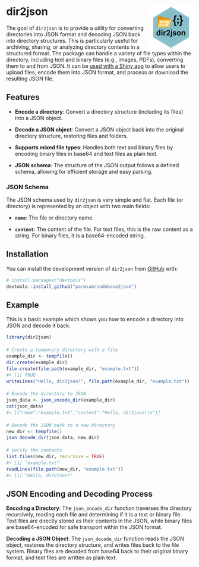 
<!-- README.md is generated from README.Rmd. Please edit that file -->

# dir2json <img src="man/figures/logo.png" align="right" height="120"/>

<!-- badges: start -->
<!-- badges: end1 -->

The goal of `dir2json` is to provide a utility for converting
directories into JSON format and decoding JSON back into directory
structures. This is particularly useful for archiving, sharing, or
analyzing directory contents in a structured format. The package can
handle a variety of file types within the directory, including text and
binary files (e.g., images, PDFs), converting them to and from JSON. It
can be [used with a Shiny
app](https://parmsam.github.io/dir2json/articles/shiny.html) to allow
users to upload files, encode them into JSON format, and process or
download the resulting JSON file.

## Features

- **Encode a directory**: Convert a directory structure (including its
  files) into a JSON object.

- **Decode a JSON object**: Convert a JSON object back into the original
  directory structure, restoring files and folders.

- **Supports mixed file types**: Handles both text and binary files by
  encoding binary files in base64 and text files as plain text.

- **JSON schema**: The structure of the JSON output follows a defined
  schema, allowing for efficient storage and easy parsing.

### JSON Schema

The JSON schema used by `dir2json` is very simple and flat. Each file
(or directory) is represented by an object with two main fields:

- **`name`**: The file or directory name.

- **`content`**: The content of the file. For text files, this is the
  raw content as a string. For binary files, it is a base64-encoded
  string.

## Installation

You can install the development version of `dir2json` from
[GitHub](https://github.com/) with:

``` r
# install.packages("devtools")
devtools::install_github("parmsam/codebase2json")
```

## Example

This is a basic example which shows you how to encode a directory into
JSON and decode it back:

``` r
library(dir2json)

# Create a temporary directory with a file
example_dir <- tempfile()
dir.create(example_dir)
file.create(file.path(example_dir, "example.txt"))
#> [1] TRUE
writeLines("Hello, dir2json!", file.path(example_dir, "example.txt"))

# Encode the directory to JSON
json_data <- json_encode_dir(example_dir)
cat(json_data)
#> [{"name":"example.txt","content":"Hello, dir2json!\n"}]

# Decode the JSON back to a new directory
new_dir <- tempfile()
json_decode_dir(json_data, new_dir)

# Verify the contents
list.files(new_dir, recursive = TRUE)
#> [1] "example.txt"
readLines(file.path(new_dir, "example.txt"))
#> [1] "Hello, dir2json!"
```

## JSON Encoding and Decoding Process

**Encoding a Directory**: The `json_encode_dir` function traverses the
directory recursively, reading each file and determining if it is a text
or binary file. Text files are directly stored as their contents in the
JSON, while binary files are base64-encoded for safe transport within
the JSON format.

**Decoding a JSON Object**: The `json_decode_dir` function reads the
JSON object, restores the directory structure, and writes files back to
the file system. Binary files are decoded from base64 back to their
original binary format, and text files are written as plain text.
